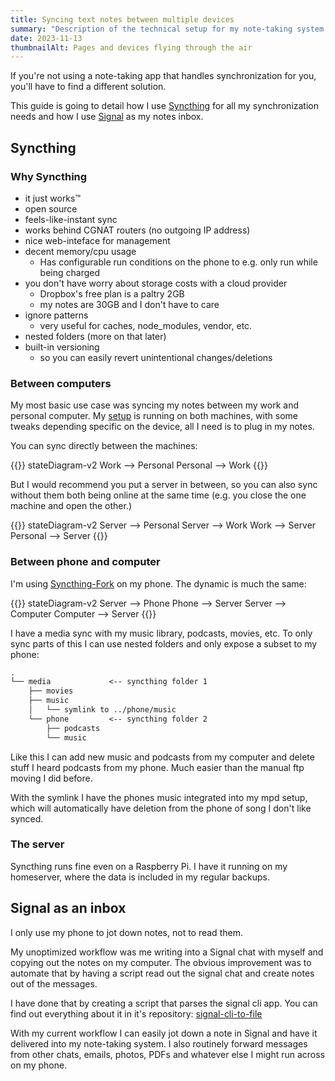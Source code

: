 ```yaml
---
title: Syncing text notes between multiple devices
summary: "Description of the technical setup for my note-taking system."
date: 2023-11-13
thumbnailAlt: Pages and devices flying through the air
---
```


If you're not using a note-taking app that handles synchronization for you,
you'll have to find a different solution.

This guide is going to detail how I use [Syncthing](https://syncthing.net) for
all my synchronization needs and how I use [Signal](https://signal.org) as my
notes inbox.

## Syncthing
### Why Syncthing

- it just works™
- open source
- feels-like-instant sync
- works behind CGNAT routers (no outgoing IP address)
- nice web-inteface for management
- decent memory/cpu usage
    + Has configurable run conditions on the phone to e.g. only run while being charged
- you don't have worry about storage costs with a cloud provider
    + Dropbox's free plan is a paltry 2GB
    + my notes are 30GB and I don't have to care
- ignore patterns
    + very useful for caches, node_modules, vendor, etc.
- nested folders (more on that later)
- built-in versioning
    + so you can easily revert unintentional changes/deletions

### Between computers

My most basic use case was syncing my notes between my work and personal
computer. My [setup](https://github.com/jneidel/dotfiles) is running on both
machines, with some tweaks depending specific on the device, all I need is to
plug in my notes.

You can sync directly between the machines:

{{<mermaid>}}
stateDiagram-v2
    Work --> Personal
    Personal --> Work
{{</mermaid>}}


But I would recommend you put a server in between, so you can also sync without
them both being online at the same time (e.g. you close the one machine and open the other.)


{{<mermaid>}}
stateDiagram-v2
    Server --> Personal
    Server --> Work
    Work --> Server
    Personal --> Server
{{</mermaid>}}

### Between phone and computer

I'm using [Syncthing-Fork](https://f-droid.org/en/packages/com.github.catfriend1.syncthingandroid/) on my phone.
The dynamic is much the same:

{{<mermaid>}}
stateDiagram-v2
    Server --> Phone
    Phone --> Server
    Server --> Computer
    Computer --> Server
{{</mermaid>}}

I have a media sync with my music library, podcasts, movies, etc. To only sync
parts of this I can use nested folders and only expose a subset to my phone:

```txt
.
└── media             <-- syncthing folder 1
    ├── movies
    ├── music
    │   └── symlink to ../phone/music
    └── phone         <-- syncthing folder 2
        ├── podcasts
        └── music

```

Like this I can add new music and podcasts from my computer and delete stuff I heard
podcasts from my phone.
Much easier than the manual ftp moving I did before.

With the symlink I have the phones music integrated into my mpd setup, which
will automatically have deletion from the phone of song I don't like synced.

### The server

Syncthing runs fine even on a Raspberry Pi.
I have it running on my homeserver, where the data is included in my regular
backups.

## Signal as an inbox

I only use my phone to jot down notes, not to read them.

My unoptimized workflow was me writing into a Signal chat with myself and
copying out the notes on my computer.
The obvious improvement was to automate that by having a script read out the
signal chat and create notes out of the messages.

I have done that by creating a script that parses the signal cli app.
You can find out everything about it in it's repository: [signal-cli-to-file](https://github.com/jneidel/signal-cli-to-file)

With my current workflow I can easily jot down a note in Signal and have it
delivered into my note-taking system.
I also routinely forward messages from other chats, emails, photos, PDFs and
whatever else I might run across on my phone.
